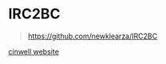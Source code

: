 # IRC2BC

> https://github.com/newklearza/IRC2BC

[cinwell website](https://github.com/newklearza/IRC2BC ':include :type=iframe width=100% height=400px')
